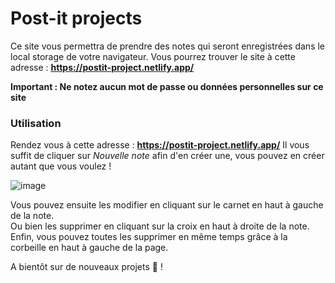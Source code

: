 # Post-it projects

Ce site vous permettra de prendre des notes qui seront enregistrées dans le local storage de votre navigateur.
Vous pourrez trouver le site à cette adresse : **https://postit-project.netlify.app/**

**Important : Ne notez aucun mot de passe ou données personnelles sur ce site**

### Utilisation

Rendez vous à cette adresse : **https://postit-project.netlify.app/**
Il vous suffit de cliquer sur *Nouvelle note* afin d'en créer une, vous pouvez en créer autant que vous voulez !

![image](https://user-images.githubusercontent.com/80652315/158910571-e5f1244f-eb8e-4334-a62c-a174f488bdf9.png)

Vous pouvez ensuite les modifier en cliquant sur le carnet en haut à gauche de la note.<br/>
Ou bien les supprimer en cliquant sur la croix en haut à droite de la note.<br/>
Enfin, vous pouvez toutes les supprimer en même temps grâce à la corbeille en haut à gauche de la page.<br/>

A bientôt sur de nouveaux projets 👋 !